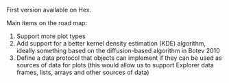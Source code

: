 First version available on Hex.

Main items on the road map:

  1. Support more plot types
  2. Add support for a better kernel density estimation (KDE) algorithm,
     ideally something based on the diffusion-based algorithm in Botev 2010
  3. Define a data protocol that objects can implement if they can be used
     as sources of data for plots (this would allow us to support Explorer
     data frames, lists, arrays and other sources of data)